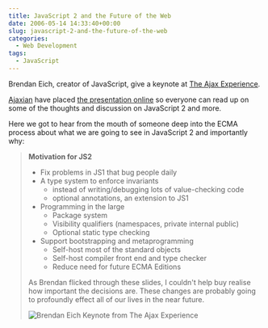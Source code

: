 ```yaml
---
title: JavaScript 2 and the Future of the Web
date: 2006-05-14 14:33:40+00:00
slug: javascript-2-and-the-future-of-the-web
categories:
  - Web Development
tags:
  - JavaScript
---
```


Brendan Eich, creator of JavaScript, give a keynote at [The Ajax Experience](http://ajaxexperience.com/).

[Ajaxian](http://ajaxian.com/) have placed [the presentation online](http://ajaxian.com/archives/brendan-eich-javascript-2-and-the-future-of-the-web) so everyone can read up on some of the thoughts and discussion on JavaScript 2 and more.

Here we got to hear from the mouth of someone deep into the ECMA process about what we are going to see in JavaScript 2 and importantly why:

> **Motivation for JS2**
>
> * Fix problems in JS1 that bug people daily
> * A type system to enforce invariants
>   * instead of writing/debugging lots of value-checking code
>   * optional annotations, an extension to JS1
> * Programming in the large
>   * Package system
>   * Visibility qualifiers (namespaces, private internal public)
>   * Optional static type checking
> * Support bootstrapping and metaprogramming
>   * Self-host most of the standard objects
>   * Self-host compiler front end and type checker
>   * Reduce need for future ECMA Editions
>
> As Brendan flicked through these slides, I couldn't help buy realise how important the decisions are. These changes are probably going to profoundly effect all of our lives in the near future.
>
> ![Brendan Eich Keynote from The Ajax Experience](http://samaxes.appspot.com/images/javascript2.png)
